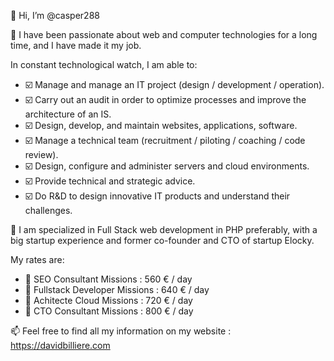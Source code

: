 👋 Hi, I’m @casper288

👀 I have been passionate about web and computer technologies for a long time, and I have made it my job.

In constant technological watch, I am able to:
- ☑️ Manage and manage an IT project (design / development / operation).
- ☑️ Carry out an audit in order to optimize processes and improve the architecture of an IS.
- ☑️ Design, develop, and maintain websites, applications, software.
- ☑️ Manage a technical team (recruitment / piloting / coaching / code review).
- ☑️ Design, configure and administer servers and cloud environments.
- ☑️ Provide technical and strategic advice.
- ☑️ Do R&D to design innovative IT products and understand their challenges.

🌱 I am specialized in Full Stack web development in PHP preferably, with a big startup experience and former co-founder and CTO of startup Elocky.

My rates are:
- 🔹 SEO Consultant Missions : 560 € / day
- 🔹 Fullstack Developer Missions : 640 € / day
- 🔹 Achitecte Cloud Missions : 720 € / day
- 🔹 CTO Consultant Missions : 800 € / day

📫 Feel free to find all my information on my website : https://davidbilliere.com

<!---
casper288/casper288 is a ✨ special ✨ repository because its `README.md` (this file) appears on your GitHub profile.
You can click the Preview link to take a look at your changes.
--->
